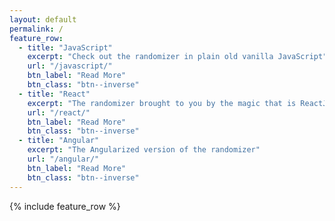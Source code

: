 ```yaml
---
layout: default
permalink: /
feature_row:
  - title: "JavaScript"
    excerpt: "Check out the randomizer in plain old vanilla JavaScript"
    url: "/javascript/"
    btn_label: "Read More"
    btn_class: "btn--inverse"
  - title: "React"
    excerpt: "The randomizer brought to you by the magic that is ReactJS"
    url: "/react/"
    btn_label: "Read More"
    btn_class: "btn--inverse"
  - title: "Angular"
    excerpt: "The Angularized version of the randomizer"
    url: "/angular/"
    btn_label: "Read More"
    btn_class: "btn--inverse"
---
```


{% include feature_row %}
